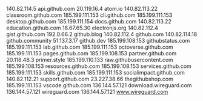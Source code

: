 140.82.114.5 api.github.com
20.119.16.4 atom.io
140.82.113.22 classroom.github.com
185.199.111.153 cli.github.com
185.199.111.153 desktop.github.com
185.199.111.154 docs.github.com
140.82.113.22 education.github.com
18.67.65.30 electronjs.org
140.82.112.4 gist.github.com
192.0.66.2 github.blog
140.82.112.4 github.com
140.82.114.18 github.community
51.137.3.17 github.dev
185.199.108.153 githubstatus.com
185.199.111.153 lab.github.com
185.199.111.153 octoverse.github.com
185.199.111.153 pages.github.com
185.199.108.153 partner.github.com
20.118.48.3 primer.style
185.199.110.133 raw.githubusercontent.com
185.199.108.153 resources.github.com
185.199.108.153 services.github.com
185.199.111.153 skills.github.com
185.199.111.153 socialimpact.github.com
140.82.112.21 support.github.com
23.227.38.66 thegithubshop.com
185.199.111.153 vscode.github.com
136.144.57.121 download.wireguard.com
136.144.57.121 wireguard.com
136.144.57.121 www.wireguard.com
